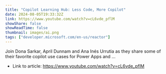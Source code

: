 ```yaml
---
title: "Copilot Learning Hub: Less Code, More Copilot"
date: 2024-08-05T19:33:32Z
link: https://www.youtube.com/watch?v=cL6vde_pflM
showShare: false
showReadTime: false
thumbnail: images/ai.png
tags: ["developer.microsoft.com/en-us/reactor"]
---
```

Join Dona Sarkar, April Dunnam and Ana Inés Urrutia as they share some of their favorite copilot use cases for Power Apps and ...

- Link to article: https://www.youtube.com/watch?v=cL6vde_pflM